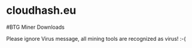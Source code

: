 # cloudhash.eu 

#BTG Miner Downloads

Please ignore Virus message, all mining tools are recognized as virus! :-(
